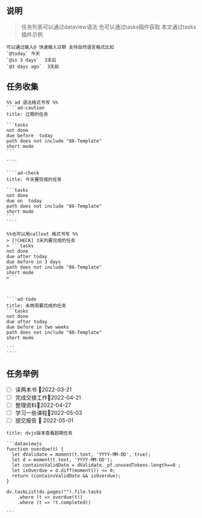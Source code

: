 ## 说明
> 任务列表可以通过dataview语法 也可以通过tasks插件获取
本文通过tasks插件示例

```ad-tip
可以通过输入@ 快速输入日期 支持自然语言格式比如
`@today` 今天
`@in 3 days`  3天后
`@3 days ago`  3天前
```

## 任务收集
`````ad-flex
%% ad 语法格式书写 %%
````ad-caution
title: 过期的任务

```tasks
not done
due before  today
path does not include "88-Template"
short mode
```

````

````ad-check
title: 今天要完成的任务

```tasks
not done
due on  today 
path does not include "88-Template"
short mode
```
````
`````

`````ad-flex
%%也可以用callout 格式书写 %%
> [!CHECK] 3天内要完成的任务
> ```tasks
not done 
due after today
due before in 3 days 
path does not include "88-Template"
short mode
>```



````ad-todo
title: 未两周要完成的任务
```tasks
not done 
due after today
due before in two weeks
path does not include "88-Template"
short mode

```
````

`````


## 任务举例
- [ ] 读两本书 📅2022-03-21
- [ ] 完成交接工作📅2022-04-21 
- [ ] 整理资料📅2022-04-27 
- [ ] 学习一些课程📅2022-05-03
- [ ] 提交报告 📅 2022-05-01 

````ad-example
title: dvjs版本查看超期任务

```dataviewjs
function overdue(t) {
  let dValidate = moment(t.text, 'YYYY-MM-DD', true);
  let d = moment(t.text, 'YYYY-MM-DD');
  let containsValidDate = dValidate._pf.unusedTokens.length==0 ;
  let isOverdue = d.diff(moment()) <= 0;
  return (containsValidDate && isOverdue);
}

dv.taskList(dv.pages("").file.tasks
	.where (t => overdue(t))
	.where (t => !t.completed))

```
````


 